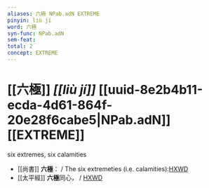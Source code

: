 ```yaml
---
aliases: 六極 NPab.adN EXTREME
pinyin: liù jí
word: 六極
syn-func: NPab.adN
sem-feat: 
total: 2
concept: EXTREME 
---
```

# [[六極]] *[[liù jí]]*  [[uuid-8e2b4b11-ecda-4d61-864f-20e28f6cabe5|NPab.adN]] [[EXTREME]]
six extremes, six calamities
 - [[尚書]] **六極**：
                     / The six extremeties (i.e. calamities):[HXWD](https://hxwd.org/textview.html?location=KR1b0001_tls_032-2a.241)
 - [[太平經]] **六極**同心，
                     / [HXWD](https://hxwd.org/textview.html?location=KR5e0001_tls_004-1a.1306)